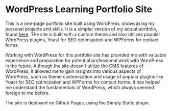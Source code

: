 # WordPress Learning Portfolio Site

This is a one-page portfolio site built using WordPress, showcasing my personal projects and skills. It is a simpler version of my actual portfolio, found [here](https://wesngu28.com/). The site is built with a custom theme and also utilizes popular WordPress plugins, Yoast for SEO optimization and WPForms for contact forms.

Working with WordPress for this portfolio site has provided me with valuable experience and preparation for potential professional work with WordPress in the future. Although the site doesn't utilize the CMS features of WordPress, it allowed me to gain insights into various aspects of WordPress, such as theme customization and usage of popular plugins like Yoast for SEO optimization and WPForms for contact forms. It has helped me understand the fundamentals of WordPress, which always seemed foreign to me before.

The site is deployed on Github Pages, using the Simply Static plugin.
